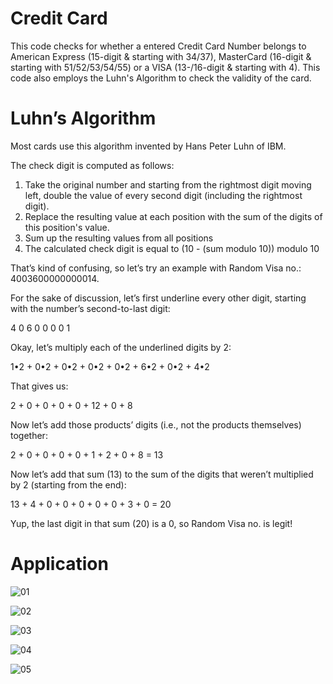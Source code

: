# Credit Card
This code checks for whether a entered Credit Card Number belongs to American Express (15-digit & starting with 34/37), MasterCard (16-digit & starting with 51/52/53/54/55) or a VISA (13-/16-digit & starting with 4). This code also employs the Luhn's Algorithm to check the validity of the card.

# Luhn’s Algorithm
Most cards use this algorithm invented by Hans Peter Luhn of IBM.

The check digit is computed as follows:

1. Take the original number and starting from the rightmost digit moving left, double the value of every second digit (including the rightmost digit).
2. Replace the resulting value at each position with the sum of the digits of this position's value.
3. Sum up the resulting values from all positions
4. The calculated check digit is equal to (10 - (sum modulo 10)) modulo 10

That’s kind of confusing, so let’s try an example with Random Visa no.: 4003600000000014.

For the sake of discussion, let’s first underline every other digit, starting with the number’s second-to-last digit:

4 0 6 0 0 0 0 1

Okay, let’s multiply each of the underlined digits by 2:

1•2 + 0•2 + 0•2 + 0•2 + 0•2 + 6•2 + 0•2 + 4•2

That gives us:

2 + 0 + 0 + 0 + 0 + 12 + 0 + 8

Now let’s add those products’ digits (i.e., not the products themselves) together:

2 + 0 + 0 + 0 + 0 + 1 + 2 + 0 + 8 = 13

Now let’s add that sum (13) to the sum of the digits that weren’t multiplied by 2 (starting from the end):

13 + 4 + 0 + 0 + 0 + 0 + 0 + 3 + 0 = 20

Yup, the last digit in that sum (20) is a 0, so Random Visa no. is legit!

# Application

![01](https://user-images.githubusercontent.com/90185630/133023331-79595cdf-0716-47d9-8a28-07b5ca9d1dc3.png)

![02](https://user-images.githubusercontent.com/90185630/132991045-9ffaccaa-568a-4ad1-ab2b-b9e0a6ab4c3d.png)

![03](https://user-images.githubusercontent.com/90185630/132991051-0f1b1410-f858-4c0e-8c52-e9c1493ef8cb.png)

![04](https://user-images.githubusercontent.com/90185630/132991056-fd36c1c6-e5d1-4651-8a6f-475d9f7da3d1.png)

![05](https://user-images.githubusercontent.com/90185630/132991064-3307c4d0-9425-48ee-9fe2-bb94144c0f7b.png)
